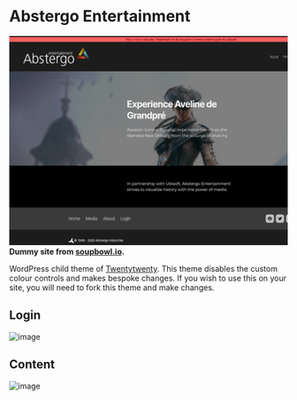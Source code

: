 # Abstergo Entertainment
![Theme Screenshot](/screenshot.png?raw=true "Theme Screenshot")
**Dummy site from [soupbowl.io](https://www.soupbowl.io).**

WordPress child theme of [Twentytwenty](https://wordpress.org/themes/twentytwenty/). This theme disables the custom colour controls and makes bespoke changes. If you wish to use this on your site, you will need to fork this theme and make changes.

## Login
![image](https://user-images.githubusercontent.com/11209477/148732132-44d1ee80-edc7-413c-9640-048cc79dc5ac.png)

## Content
![image](https://user-images.githubusercontent.com/11209477/148732237-84bdfa4b-9a87-4225-bcc4-6e1605da7c67.png)
